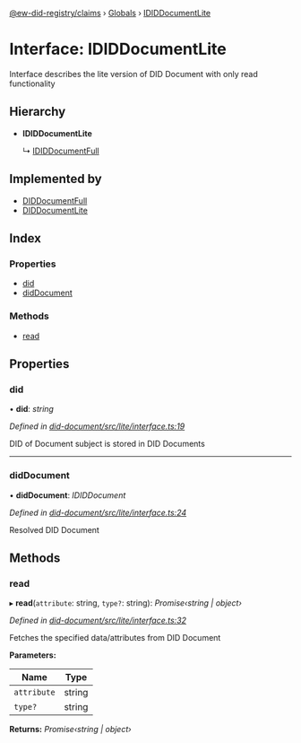 [@ew-did-registry/claims](../README.md) › [Globals](../globals.md) › [IDIDDocumentLite](ididdocumentlite.md)

# Interface: IDIDDocumentLite

Interface describes the lite version of DID Document with only read functionality

## Hierarchy

* **IDIDDocumentLite**

  ↳ [IDIDDocumentFull](ididdocumentfull.md)

## Implemented by

* [DIDDocumentFull](../classes/diddocumentfull.md)
* [DIDDocumentLite](../classes/diddocumentlite.md)

## Index

### Properties

* [did](ididdocumentlite.md#did)
* [didDocument](ididdocumentlite.md#diddocument)

### Methods

* [read](ididdocumentlite.md#read)

## Properties

###  did

• **did**: *string*

*Defined in [did-document/src/lite/interface.ts:19](https://github.com/energywebfoundation/ew-did-registry/blob/b17cc12/packages/did-document/src/lite/interface.ts#L19)*

DID of Document subject is stored in DID Documents

___

###  didDocument

• **didDocument**: *IDIDDocument*

*Defined in [did-document/src/lite/interface.ts:24](https://github.com/energywebfoundation/ew-did-registry/blob/b17cc12/packages/did-document/src/lite/interface.ts#L24)*

Resolved DID Document

## Methods

###  read

▸ **read**(`attribute`: string, `type?`: string): *Promise‹string | object›*

*Defined in [did-document/src/lite/interface.ts:32](https://github.com/energywebfoundation/ew-did-registry/blob/b17cc12/packages/did-document/src/lite/interface.ts#L32)*

Fetches the specified data/attributes from DID Document

**Parameters:**

Name | Type |
------ | ------ |
`attribute` | string |
`type?` | string |

**Returns:** *Promise‹string | object›*

